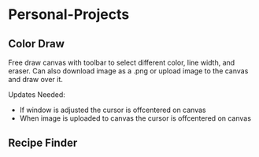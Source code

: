 # Personal-Projects

## Color Draw
Free draw canvas with toolbar to select different color, line width, and eraser. Can also download image as a .png or upload image to the canvas and draw over it. 

Updates Needed:
- If window is adjusted the cursor is offcentered on canvas
- When image is uploaded to canvas the cursor is offcentered on canvas


## Recipe Finder
